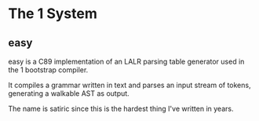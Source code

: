 # The 1 System

## easy

easy is a C89 implementation of an LALR parsing table generator used in the 1 bootstrap compiler.

It compiles a grammar written in text and parses an input stream of tokens, generating a walkable AST as output.

The name is satiric since this is the hardest thing I've written in years.
